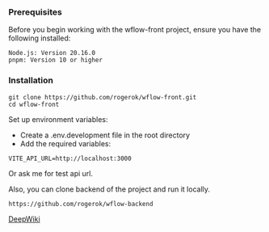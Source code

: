 ### Prerequisites
Before you begin working with the wflow-front project, ensure you have the following installed:

```
Node.js: Version 20.16.0
pnpm: Version 10 or higher
```


### Installation
````
git clone https://github.com/rogerok/wflow-front.git
cd wflow-front
````

Set up environment variables:

* Create a .env.development file in the root directory
* Add the required variables:

```
VITE_API_URL=http://localhost:3000
```

Or ask me for test api url.

Also, you can clone backend of the project and run it locally.
```
https://github.com/rogerok/wflow-backend
```

[DeepWiki](https://deepwiki.com/rogerok/wflow-front/1-overview)
